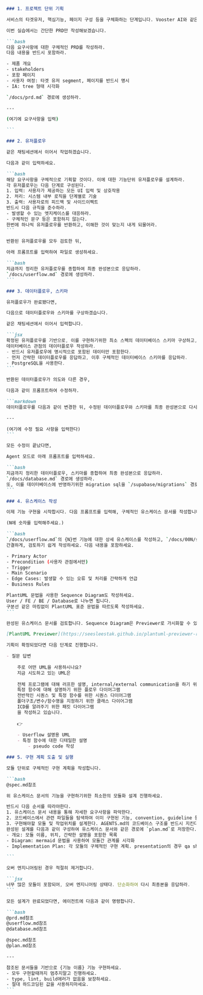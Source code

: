 ````markdown
### 1. 프로젝트 단위 기획

서비스의 타겟유저, 핵심기능, 페이지 구성 등을 구체화하는 단계입니다. Vooster AI와 같은 서비스의 도움을 받으면 좋습니다.

이번 실습에서는 간단한 PRD만 작성해보겠습니다.

```bash
다음 요구사항에 대한 구체적인 PRD를 작성하라.
다음 내용을 반드시 포함하라.

- 제품 개요
- stakeholders
- 포함 페이지
- 사용자 여정: 타겟 유저 segment, 페이지를 반드시 명시
- IA: tree 형태 시각화

`/docs/prd.md` 경로에 생성하라.

---

(여기에 요구사항을 입력)

```

### 2. 유저플로우

같은 채팅세션에서 이어서 작업하겠습니다.

다음과 같이 입력하세요.

```bash
해당 요구사항을 구체적으로 기획할 것이다. 이에 대한 기능단위 유저플로우를 설계하라.
각 유저플로우는 다음 단계로 구성된다.
1. 입력: 사용자가 제공하는 모든 UI 입력 및 상호작용
2. 처리: 시스템 내부 로직을 단계별로 기술
3. 출력: 사용자로의 피드백 및 사이드이펙트
반드시 다음 규칙을 준수하라.
- 발생할 수 있는 엣지케이스를 대응하라.
- 구체적인 문구 등은 포함하지 않는다.
한번에 하나씩 유저플로우를 반환하고, 이해한 것이 맞는지 내게 되물어라.
```

반환된 유저플로우를 모두 검토한 뒤,

아래 프롬프트를 입력하여 파일로 생성하세요.

```bash
지금까지 정리한 유저플로우를 종합하여 최종 완성본으로 응답하라.
`/docs/userflow.md` 경로에 생성하라.
```

### 3. 데이터플로우, 스키마

유저플로우가 완료됐다면,

다음으로 데이터플로우와 스키마를 구상하겠습니다.

같은 채팅세션에서 이어서 입력합니다.

```jsx
확정된 유저플로우를 기반으로, 이를 구현하기위한 최소 스펙의 데이터베이스 스키마 구상하고,
데이터베이스 관점의 데이터플로우 작성하라.
- 반드시 유저플로우에 명시적으로 포함된 데이터만 포함한다.
- 먼저 간략한 데이터플로우를 응답하고, 이후 구체적인 데이터베이스 스키마를 응답하라.
- PostgreSQL을 사용한다.
```

반환된 데이터플로우가 의도와 다른 경우,

다음과 같이 프롬프트하여 수정하자.

```markdown
데이터플로우를 다음과 같이 변경한 뒤, 수정된 데이터플로우와 스키마를 최종 완성본으로 다시 응답하라.

---

(여기에 수정 필요 사항을 입력한다)
```

모든 수정이 끝났다면,

Agent 모드로 아래 프롬프트를 입력하세요.

```bash
지금까지 정리한 데이터플로우, 스키마를 종합하여 최종 완성본으로 응답하라.
`/docs/database.md` 경로에 생성하라.
또, 이를 데이터베이스에 반영하기위한 migration sql을 `/supabase/migrations` 경로에 생성하라.
```

### 4. 유스케이스 작성

이제 기능 구현을 시작합시다. 다음 프롬프트를 입력해, 구체적인 유스케이스 문서를 작성합니다.

(N에 숫자를 입력해주세요.)

```bash
`/docs/userflow.md`의 {N}번 기능에 대한 상세 유스케이스를 작성하고, `/docs/00N/spec.md` 경로에 저장하세요.
간결하게, 검토하기 쉽게 작성하세요. 다음 내용을 포함하세요.

- Primary Actor
- Precondition (사용자 관점에서만)
- Trigger
- Main Scenario
- Edge Cases: 발생할 수 있는 오류 및 처리를 간략하게 언급
- Business Rules

PlantUML 문법을 사용한 Sequence Diagram도 작성하세요.
User / FE / BE / Database로 나누면 됩니다.
구분선 같은 마킹없이 PlantUML 표준 문법을 따르도록 작성하세요.
```

완성된 유스케이스 문서를 검토합니다. Sequence Diagram은 Previewer로 가시화할 수 있습니다.

[PlantUML Previewer](https://seesleestak.github.io/plantuml-previewer-react/)

기획이 확정되었다면 다음 단계로 진행합니다.

- 질문 답변
    
    주로 어떤 UML을 사용하시나요?
    지금 시도하고 있는 UML은
    
    전체 프로그램에 대해 러프한 설명, internal/external communication을 하기 위해 상태 다이어그램
    특정 함수에 대해 설명하기 위한 플로우 다이어그램
    전반적인 시퀀스 및 특정 함수를 위한 시퀀스 다이어그램
    폴더구조/변수/함수명을 지정하기 위한 클래스 다이어그램
    ICD를 알려주기 위한 패킷 다이어그램
    을 작성하고 있습니다.
    
    👉
    
    - Userflow 설명용 UML
    - 특정 함수에 대한 디테일한 설명
        - pseudo code 작성

### 5. 구현 계획 도출 및 실행

모듈 단위로 구체적인 구현 계획을 작성합니다.

```bash
@spec.md참조

위 유스케이스 문서의 기능을 구현하기위한 최소한의 모듈화 설계 진행하세요.

반드시 다음 순서를 따라야한다.
1. 유스케이스 문서 내용을 통해 자세한 요구사항을 파악한다.
2. 코드베이스에서 관련 파일들을 탐색하여 이미 구현된 기능, convention, guideline 등을 파악한다.
3. 구현해야할 모듈 및 작업위치를 설계한다. AGENTS.md의 코드베이스 구조를 반드시 지킨다. shared로 분리가능한 공통 모듈 및 제네릭을 고려한다.
완성된 설계를 다음과 같이 구성하여 유스케이스 문서와 같은 경로에 `plan.md`로 저장한다.
- 개요: 모듈 이름, 위치, 간략한 설명을 포함한 목록
- Diagram: mermaid 문법을 사용하여 모듈간 관계를 시각화
- Implementation Plan: 각 모듈의 구체적인 구현 계획. presentation의 경우 qa sheet를, business logic의 경우 unit test를 포함.

```

오버 엔지니어링된 경우 적절히 제거합니다.

```jsx
너무 많은 모듈이 포함되어, 오버 엔지니어링 상태다. 단순화하여 다시 최종본을 응답하라.
```

모든 설계가 완료되었다면, 에이전트에 다음과 같이 명령합니다.

```bash
@prd.md참조
@userflow.md참조
@database.md참조

@spec.md참조
@plan.md참조

---

참조된 문서들을 기반으로 {기능 이름} 기능 구현하세요.
- 모두 구현할때까지 멈추지말고 진행하세요.
- type, lint, build에러가 없음을 보장하세요.
- 절대 하드코딩된 값을 사용하지마세요.
```

